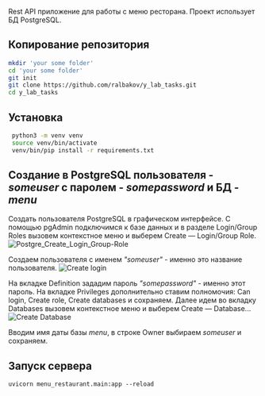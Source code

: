 Rest API приложение для работы с меню ресторана. Проект использует БД PostgreSQL.

## Копирование репозитория
```bash
mkdir 'your some folder'
cd 'your some folder'
git init
git clone https://github.com/ralbakov/y_lab_tasks.git
cd y_lab_tasks
```
## Установка
```bash
 python3 -m venv venv
 source venv/bin/activate
 venv/bin/pip install -r requirements.txt 
```
## Создание в PostgreSQL пользователя - _someuser_ c паролем - _somepassword_ и БД - _menu_
Создать пользователя PostgreSQL в графическом интерфейсе.
С помощью pgAdmin подключимся к базе данных и в разделе Login/Group Roles вызовем контекстное меню и выберем Create — Login/Group Role.
![Postgre_Create_Login_Group-Role](https://github.com/ralbakov/y_lab_tasks/blob/main/Postgre_Create_Login_Group-Role.png?raw=true)

Создаем пользователя с именем _"someuser"_ - именно это название пользователя.
![Create login](https://github.com/ralbakov/y_lab_tasks/blob/main/Create_login.png?raw=true)

На вкладке Definition зададим пароль _"somepassword"_ - именно этот пароль.
На вкладке Privileges дополнительно ставим полномочия: Can login, Create role, Create databases и сохраняем.
Далее идем во вкладку Databases вызовем контекстное меню и выберем Create — Database...
![Create Database](https://github.com/ralbakov/y_lab_tasks/blob/main/Create_database.png?raw=true)

Вводим имя даты базы _menu_, в строке Owner выбираем _someuser_ и сохраняем.

## Запуск сервера
```
uvicorn menu_restaurant.main:app --reload
```
